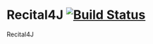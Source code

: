 # Recital4J [![Build Status](https://travis-ci.org/PanagiotisDrakatos/Recital4J.svg?branch=master)](https://travis-ci.org/PanagiotisDrakatos/Recital4J)
Recital4J


